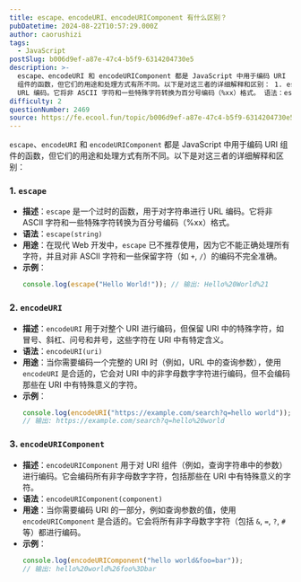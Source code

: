 ```yaml
---
title: escape、encodeURI、encodeURIComponent 有什么区别？
pubDatetime: 2024-08-22T10:57:29.000Z
author: caorushizi
tags:
  - JavaScript
postSlug: b006d9ef-a87e-47c4-b5f9-6314204730e5
description: >-
  escape、encodeURI 和 encodeURIComponent 都是 JavaScript 中用于编码 URI
  组件的函数，但它们的用途和处理方式有所不同。以下是对这三者的详细解释和区别： 1. escape 描述：escape 是一个过时的函数，用于对字符串进行
  URL 编码。它将非 ASCII 字符和一些特殊字符转换为百分号编码（%xx）格式。 语法：escape(string)
difficulty: 2
questionNumber: 2469
source: https://fe.ecool.fun/topic/b006d9ef-a87e-47c4-b5f9-6314204730e5
---
```


`escape`、`encodeURI` 和 `encodeURIComponent` 都是 JavaScript 中用于编码 URI 组件的函数，但它们的用途和处理方式有所不同。以下是对这三者的详细解释和区别：

### 1. `escape`

- **描述**：`escape` 是一个过时的函数，用于对字符串进行 URL 编码。它将非 ASCII 字符和一些特殊字符转换为百分号编码（%xx）格式。
- **语法**：`escape(string)`
- **用途**：在现代 Web 开发中，`escape` 已不推荐使用，因为它不能正确处理所有字符，并且对非 ASCII 字符和一些保留字符（如 `+`, `/`）的编码不完全准确。
- **示例**：
  ```javascript
  console.log(escape("Hello World!")); // 输出: Hello%20World%21
  ```

### 2. `encodeURI`

- **描述**：`encodeURI` 用于对整个 URI 进行编码，但保留 URI 中的特殊字符，如冒号、斜杠、问号和井号，这些字符在 URI 中有特定含义。
- **语法**：`encodeURI(uri)`
- **用途**：当你需要编码一个完整的 URI 时（例如，URL 中的查询参数），使用 `encodeURI` 是合适的，它会对 URI 中的非字母数字字符进行编码，但不会编码那些在 URI 中有特殊意义的字符。
- **示例**：
  ```javascript
  console.log(encodeURI("https://example.com/search?q=hello world"));
  // 输出: https://example.com/search?q=hello%20world
  ```

### 3. `encodeURIComponent`

- **描述**：`encodeURIComponent` 用于对 URI 组件（例如，查询字符串中的参数）进行编码。它会编码所有非字母数字字符，包括那些在 URI 中有特殊意义的字符。
- **语法**：`encodeURIComponent(component)`
- **用途**：当你需要编码 URI 的一部分，例如查询参数的值，使用 `encodeURIComponent` 是合适的。它会将所有非字母数字字符（包括 `&`, `=`, `?`, `#` 等）都进行编码。
- **示例**：
  ```javascript
  console.log(encodeURIComponent("hello world&foo=bar"));
  // 输出: hello%20world%26foo%3Dbar
  ```

